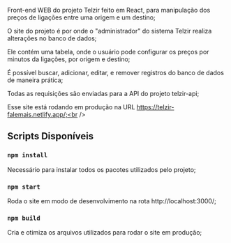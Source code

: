 Front-end WEB do projeto Telzir feito em React, para manipulação dos preços de ligações entre uma origem e um destino;<br />

O site do projeto é por onde o "administrador" do sistema Telzir realiza alterações no banco de dados;<br />

Ele contém uma tabela, onde o usuário pode configurar os preços por minutos da ligações, por origem e destino;

É possível buscar, adicionar, editar, e remover registros do banco de dados de maneira prática;

Todas as requisições são enviadas para a API do projeto telzir-api;

Esse site está rodando em produção na URL https://telzir-falemais.netlify.app/;<br />

## Scripts Disponíveis

### `npm install`

Necessário para instalar todos os pacotes utilizados pelo projeto;<br />

### `npm start`

Roda o site em modo de desenvolvimento na rota http://localhost:3000/;<br />

### `npm build`

Cria e otimiza os arquivos utilizados para rodar o site em produção;<br />
